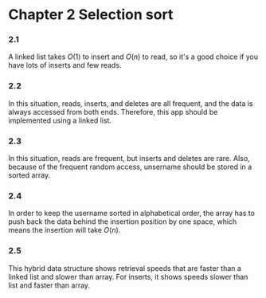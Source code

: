 # Chapter 2 Selection sort

### 2.1
A linked list takes $O(1)$ to insert and $O(n)$ to read, so it's a good choice if you have lots of inserts and few reads.

### 2.2
In this situation, reads, inserts, and deletes are all frequent, and the data is always accessed from both ends. Therefore, this app should be implemented using a linked list.

### 2.3
In this situation, reads are frequent, but inserts and deletes are rare. Also, because of the frequent random access, unsername should be stored in a sorted array.

### 2.4
In order to keep the username sorted in alphabetical order, the array has to push back the data behind the insertion position by one space, which means the insertion will take $O(n)$.

### 2.5
This hybrid data structure shows retrieval speeds that are faster than a linked list and slower than array. For inserts, it shows speeds slower than list and faster than array.